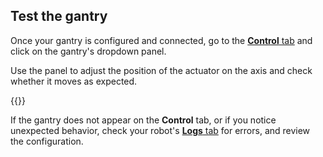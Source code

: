 ## Test the gantry

Once your gantry is configured and connected, go to the [**Control** tab](/fleet/robots/#control) and click on the gantry's dropdown panel.

Use the panel to adjust the position of the actuator on the axis and check whether it moves as expected.

{{<imgproc src="/build/configure/components/gantry/gantry-control-tab.png" resize="450x" declaredimensions=true alt="Gantry control panel.">}}

If the gantry does not appear on the **Control** tab, or if you notice unexpected behavior, check your robot's [**Logs** tab](/fleet/robots/#logs) for errors, and review the configuration.
